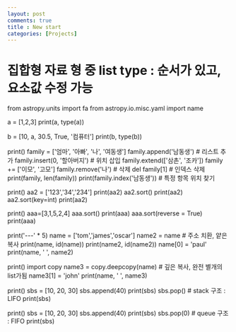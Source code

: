 ```yaml
---
layout: post
comments: true
title : New start
categories: [Projects]
---
```


# 집합형 자료 형 중 list type : 순서가 있고, 요소값 수정 가능
from astropy.units import fa
from astropy.io.misc.yaml import name

a = [1,2,3]
print(a, type(a))

b = [10, a, 30.5, True, '컴퓨터']
print(b, type(b))

print()
family = ['엄마', '아빠', '나', '여동생']
family.append('남동생')    # 리스트 추가
family.insert(0, '할아버지')    # 위치 삽입
family.extend(['삼촌', '조카'])
family += ['이모', '고모']
family.remove('나')  # 삭제
del family[1]   # 인덱스 삭제
print(family, len(family))
print(family.index('남동생'))  # 특정 항목 위치 찾기

print()
aa2 = ['123','34','234']
print(aa2)
aa2.sort()
print(aa2)
aa2.sort(key=int)
print(aa2)

print()
aaa=[3,1,5,2,4]
aaa.sort()
print(aaa)
aaa.sort(reverse = True)
print(aaa)

print('---' * 5)
name = ['tom','james','oscar']
name2 = name    # 주소 치환, 얕은 복사
print(name, id(name))
print(name2, id(name2))
name[0] = 'paul'
print(name, ' ', name2)

print()
import copy
name3 = copy.deepcopy(name)     # 깊은 복사, 완전 별개의 list가됨
name3[1] = 'john'
print(name, ' ', name3)

print()
sbs = [10, 20, 30]
sbs.append(40)
print(sbs)
sbs.pop()   # stack 구조 : LIFO
print(sbs)

print()
sbs = [10, 20, 30]
sbs.append(40)
print(sbs)
sbs.pop(0)  # queue 구조 : FIFO
print(sbs)







 
